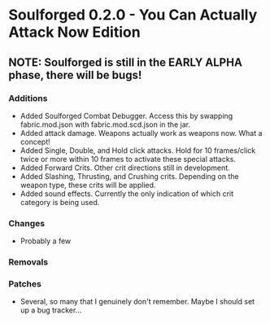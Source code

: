 # Soulforged 0.2.0 - You Can Actually Attack Now Edition
## NOTE: Soulforged is still in the EARLY ALPHA phase, there will be bugs!

### Additions
- Added Soulforged Combat Debugger. Access this by swapping fabric.mod.json with fabric.mod.scd.json in the jar.
- Added attack damage. Weapons actually work as weapons now. What a concept!
- Added Single, Double, and Hold click attacks. Hold for 10 frames/click twice or more within 10 frames to activate these special attacks.
- Added Forward Crits. Other crit directions still in development.
- Added Slashing, Thrusting, and Crushing crits. Depending on the weapon type, these crits will be applied.
- Added sound effects. Currently the only indication of which crit category is being used.
### Changes
- Probably a few
### Removals

### Patches
- Several, so many that I genuinely don't remember. Maybe I should set up a bug tracker...